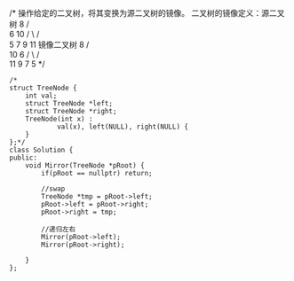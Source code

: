 /*
操作给定的二叉树，将其变换为源二叉树的镜像。
二叉树的镜像定义：源二叉树
             8
           /    \
          6     10
         / \     / \
        5   7 9 11
        镜像二叉树
              8
           /     \
          10    6
         / \      / \
      11  9   7   5
*/

``` 
/*
struct TreeNode {
	int val;
	struct TreeNode *left;
	struct TreeNode *right;
	TreeNode(int x) :
			val(x), left(NULL), right(NULL) {
	}
};*/
class Solution {
public:
    void Mirror(TreeNode *pRoot) {
        if(pRoot == nullptr) return;

        //swap
        TreeNode *tmp = pRoot->left;
        pRoot->left = pRoot->right;
        pRoot->right = tmp;

        //递归左右
        Mirror(pRoot->left);
        Mirror(pRoot->right);
        
    }
};
```
